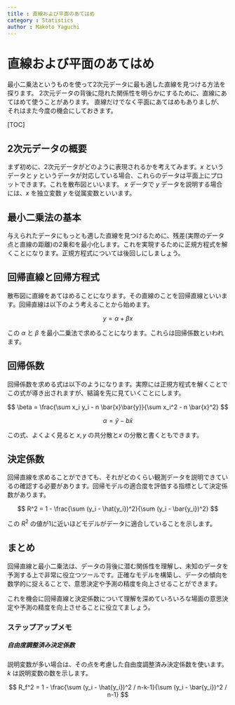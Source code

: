 ```yaml
---
title : 直線および平面のあてはめ
category : Statistics
author : Makoto Yaguchi
---
```


# 直線および平面のあてはめ

最小二乗法というものを使って2次元データに最も適した直線を見つける方法を探ります。
2次元データの背後に隠れた関係性を明らかにするために、直線にあてはめて使うことがあります。
直線だけでなく平面にあてはめもありましが、それはまた今度の機会にしておきます。

[TOC]

## 2次元データの概要
まず初めに、2次元データがどのように表現されるかを考えてみます。$x$ というデータと $y$ というデータが対応している場合、これらのデータは平面上にプロットできます。これを散布図といいます。
$x$ データで $y$ データを説明する場合には、$x$ を独立変数 $y$ を従属変数といいます。

## 最小二乗法の基本
与えられたデータにもっとも適した直線を見つけるために、残差(実際のデータ点と直線の距離)の2乗和を最小化します。これを実現するために正規方程式を解くことになります。正規方程式については後回しにしましょう。

## 回帰直線と回帰方程式
散布図に直線をあてはめることになります。その直線のことを回帰直線といいます。回帰直線は以下のよう考えることから始めます。

$$ y = \alpha + \beta x $$

この $\alpha$ と $\beta$ を最小二乗法で求めることになります。これらは回帰係数といわれます。

## 回帰係数
回帰係数を求める式は以下のようになります。実際には正規方程式を解くことでこの式が導き出されますが、結論を先に見ていくことにします。

$$ \beta = \frac{\sum x_i y_i - n \bar{x}\bar{y}}{\sum x_i^2 - n \bar{x}^2} $$

$$ \alpha = \bar{y} - b \bar{x} $$

この式、よくよく見ると $x, y$ の共分散と$x$ の分散と書くともできます。

## 決定係数
回帰直線を求めることができても、それがどのくらい観測データを説明できているの確認する必要があります。回帰モデルの適合度を評価する指標として決定係数があります。

$$ R^2 = 1 - \frac{\sum (y_i - \hat{y_i})^2}{\sum (y_i - \bar{y_i})^2} $$

この $R^2$ の値が1に近いほどモデルがデータに適合していることを示します。

## まとめ
回帰直線と最小二乗法は、データの背後に潜む関係性を理解し、未知のデータを予測する上で非常に役立つツールです。正確なモデルを構築し、データの傾向を数学的に捉えることで、意思決定や予測の精度を向上させることができます。

これを機会に回帰直線と決定係数について理解を深めていろいろな場面の意思決定や予測の精度を向上させることに役立てましょう。


### ステップアップメモ

##### 自由度調整済み決定係数
説明変数が多い場合は、その点を考慮した自由度調整済み決定係数を使います。$k$ は説明変数の数を示します。

$$ R_f^2 = 1 - \frac{\sum (y_i - \hat{y_i})^2 / n-k-1}{\sum (y_i - \bar{y_i})^2 / n-1} $$